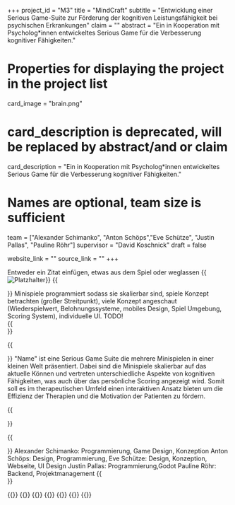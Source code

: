 +++
project_id = "M3"
title = "MindCraft"
subtitle = "Entwicklung einer Serious Game-Suite zur Förderung der kognitiven Leistungsfähigkeit bei psychischen Erkrankungen"
claim = ""
abstract = "Ein in Kooperation mit Psycholog*innen entwickeltes Serious Game für die Verbesserung kognitiver Fähigkeiten."

# Properties for displaying the project in the project list
card_image = "brain.png"
# card_description is deprecated, will be replaced by abstract/and or claim
card_description = "Ein in Kooperation mit Psycholog*innen entwickeltes Serious Game für die Verbesserung kognitiver Fähigkeiten." 

# Names are optional, team size is sufficient
team = ["Alexander Schimanko", "Anton Schöps","Eve Schütze", "Justin Pallas", "Pauline Röhr"]
supervisor = "David Koschnick"
draft = false

website_link = ""
source_link = ""
+++

Entweder ein Zitat einfügen, etwas aus dem Spiel oder weglassen 
{{<image src="Platzhalter.png" alt="Platzhalter">}}
{{<section title =" Our Process" >}} 
Minispiele programmiert sodass sie skalierbar sind, spiele Konzept betrachten (großer Streitpunkt), viele Konzept angeschaut (Wiederspielwert, Belohnungssysteme, mobiles Design, Spiel Umgebung, Scoring System),  individuelle UI. TODO!  
{{</section>}}

{{<section title="Our Goal">}}
"Name" ist eine Serious Game Suite die mehrere Minispielen in einer kleinen Welt präsentiert. Dabei sind die Minispiele skalierbar auf das aktuelle Können und vertreten unterschiedliche Aspekte von kognitiven Fähigkeiten, was auch über das persönliche Scoring angezeigt wird. Somit soll es im therapeutischen Umfeld einen interaktiven Ansatz bieten um die Effizienz der Therapien und die Motivation der Patienten zu fördern.

{{</section>}}


{{<section title="The team">}}
Alexander Schimanko: Programmierung, Game Design, Konzeption
Anton Schöps: Design, Programmierung, 
Eve Schütze: Design, Konzeption, Webseite, UI Design
Justin Pallas: Programmierung,Godot
Pauline Röhr: Backend, Projektmanagement
{{</section>}} 

{{<gallery>}}
{{<team-member image="cat.jpg" name="Alexander Schimanko">}}
{{<team-member image="cat.jpg" name="Anton Schöps">}}
{{<team-member image="cat.jpg" name="Eve Schütze">}}
{{<team-member image="cat.jpg" name="Justin Pallas">}}
{{<team-member image="cat.jpg" name="Pauline Röhr">}}
{{</gallery>}}


